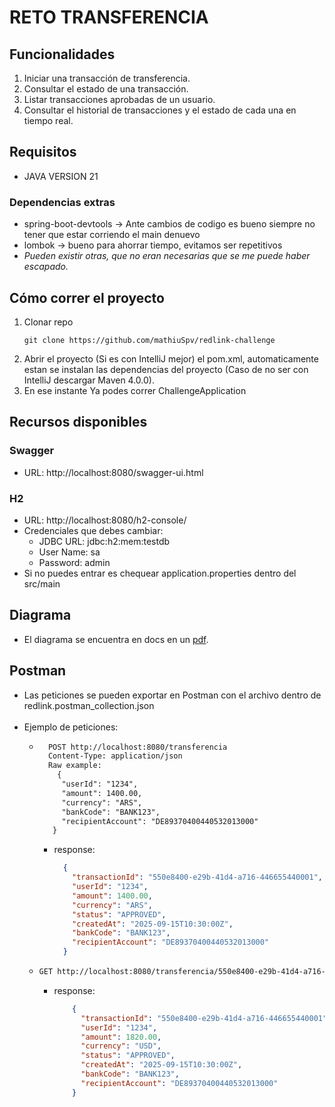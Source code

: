 # RETO TRANSFERENCIA

## Funcionalidades
1. Iniciar una transacción de transferencia.
2. Consultar el estado de una transacción.
3. Listar transacciones aprobadas de un usuario.
4. Consultar el historial de transacciones y el estado de cada una en tiempo real.

## Requisitos
- JAVA VERSION 21

### Dependencias extras
- spring-boot-devtools -> Ante cambios de codigo es bueno siempre no tener que estar corriendo el main denuevo
- lombok -> bueno para ahorrar tiempo, evitamos ser repetitivos
- *Pueden existir otras, que no eran necesarias que se me puede haber escapado.*

## Cómo correr el proyecto
1. Clonar repo
   ```
   git clone https://github.com/mathiuSpv/redlink-challenge
   ```
2. Abrir el proyecto (Si es con IntelliJ mejor) el pom.xml, automaticamente estan se instalan las dependencias del proyecto
   (Caso de no ser con IntelliJ descargar Maven 4.0.0).
3. En ese instante Ya podes correr ChallengeApplication

## Recursos disponibles
### Swagger
- URL: http://localhost:8080/swagger-ui.html

### H2
- URL: http://localhost:8080/h2-console/
- Credenciales que debes cambiar:
  - JDBC URL: jdbc:h2:mem:testdb
  - User Name: sa
  - Password: admin
- Si no puedes entrar es chequear application.properties dentro del  src/main

## Diagrama
- El diagrama se encuentra en docs en un [pdf](https://github.com/mathiuSpv/redlink-challenge/blob/main/docs/Diagrama%20de%20Transferencia.pdf). 

## Postman
- Las peticiones se pueden exportar en Postman con el archivo dentro de redlink.postman_collection.json<br><br>
- Ejemplo de peticiones:
    - ```html 
        POST http://localhost:8080/transferencia
        Content-Type: application/json
        Raw example:
          {
           "userId": "1234",
           "amount": 1400.00,
           "currency": "ARS",
           "bankCode": "BANK123",
           "recipientAccount": "DE89370400440532013000"
         }
        ```
        - response:
          ```json
            {
              "transactionId": "550e8400-e29b-41d4-a716-446655440001",
              "userId": "1234",
              "amount": 1400.00,
              "currency": "ARS",
              "status": "APPROVED",
              "createdAt": "2025-09-15T10:30:00Z",
              "bankCode": "BANK123",
              "recipientAccount": "DE89370400440532013000"
            }
          ```
    - ```html
      GET http://localhost:8080/transferencia/550e8400-e29b-41d4-a716-446655440001?moneda=USD&tasa=1.3
      ```
      - response:
        ```json
            {
              "transactionId": "550e8400-e29b-41d4-a716-446655440001",
              "userId": "1234",
              "amount": 1820.00,
              "currency": "USD",
              "status": "APPROVED",
              "createdAt": "2025-09-15T10:30:00Z",
              "bankCode": "BANK123",
              "recipientAccount": "DE89370400440532013000"
            }
        ```
  
